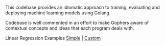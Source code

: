 This codebase provides an idiomatic approach to training, evaluating and deploying machine learning models using Golang.

Codebase is well commented in an effort to make Gophers aware of contextual concepts and ideas that each program deals
with.

Linear Regression Examples [Simple](examples/regression/linear/solution/simple/)
| [Custom](examples/regression/linear/solution/custom/)
